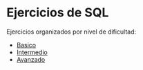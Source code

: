 # Ejercicios de SQL

Ejercicios organizados por nivel de dificultad:

- [Basico](principiante/)
- [Intermedio](intermedio/)
- [Avanzado](avanzado/)
